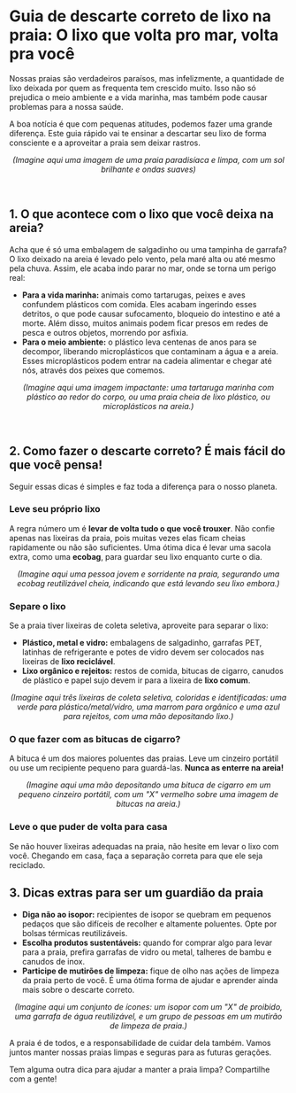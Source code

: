 <!DOCTYPE html>
<html lang="pt-BR">
<body>
    <div class="container">
        <h1>Guia de descarte correto de lixo na praia: O lixo que volta pro mar, volta pra você</h1>
        <p>Nossas praias são verdadeiros paraísos, mas infelizmente, a quantidade de lixo deixada por quem as frequenta tem crescido muito. Isso não só prejudica o meio ambiente e a vida marinha, mas também pode causar problemas para a nossa saúde.</p>
        <p>A boa notícia é que com pequenas atitudes, podemos fazer uma grande diferença. Este guia rápido vai te ensinar a descartar seu lixo de forma consciente e a aproveitar a praia sem deixar rastros.</p>
        <p style="text-align: center; font-style: italic;">(Imagine aqui uma imagem de uma praia paradisíaca e limpa, com um sol brilhante e ondas suaves)</p>
        <br>
        <h2>1. O que acontece com o lixo que você deixa na areia?</h2>
        <p>Acha que é só uma embalagem de salgadinho ou uma tampinha de garrafa? O lixo deixado na areia é levado pelo vento, pela maré alta ou até mesmo pela chuva. Assim, ele acaba indo parar no mar, onde se torna um perigo real:</p>
        <ul>
            <li><strong>Para a vida marinha:</strong> animais como tartarugas, peixes e aves confundem plásticos com comida. Eles acabam ingerindo esses detritos, o que pode causar sufocamento, bloqueio do intestino e até a morte. Além disso, muitos animais podem ficar presos em redes de pesca e outros objetos, morrendo por asfixia.</li>
            <li><strong>Para o meio ambiente:</strong> o plástico leva centenas de anos para se decompor, liberando microplásticos que contaminam a água e a areia. Esses microplásticos podem entrar na cadeia alimentar e chegar até nós, através dos peixes que comemos.</li>
        </ul>
        <p style="text-align: center; font-style: italic;">(Imagine aqui uma imagem impactante: uma tartaruga marinha com plástico ao redor do corpo, ou uma praia cheia de lixo plástico, ou microplásticos na areia.)</p>
        <br>
        <h2>2. Como fazer o descarte correto? É mais fácil do que você pensa!</h2>
        <p>Seguir essas dicas é simples e faz toda a diferença para o nosso planeta.</p>
        <h3>Leve seu próprio lixo</h3>
        <p>A regra número um é <strong>levar de volta tudo o que você trouxer</strong>. Não confie apenas nas lixeiras da praia, pois muitas vezes elas ficam cheias rapidamente ou não são suficientes. Uma ótima dica é levar uma sacola extra, como uma <strong>ecobag</strong>, para guardar seu lixo enquanto curte o dia.</p>
        <p style="text-align: center; font-style: italic;">(Imagine aqui uma pessoa jovem e sorridente na praia, segurando uma ecobag reutilizável cheia, indicando que está levando seu lixo embora.)</p>
        <h3>Separe o lixo</h3>
        <p>Se a praia tiver lixeiras de coleta seletiva, aproveite para separar o lixo:</p>
        <ul>
            <li><strong>Plástico, metal e vidro:</strong> embalagens de salgadinho, garrafas PET, latinhas de refrigerante e potes de vidro devem ser colocados nas lixeiras de <strong>lixo reciclável</strong>.</li>
            <li><strong>Lixo orgânico e rejeitos:</strong> restos de comida, bitucas de cigarro, canudos de plástico e papel sujo devem ir para a lixeira de <strong>lixo comum</strong>.</li>
        </ul>
        <p style="text-align: center; font-style: italic;">(Imagine aqui três lixeiras de coleta seletiva, coloridas e identificadas: uma verde para plástico/metal/vidro, uma marrom para orgânico e uma azul para rejeitos, com uma mão depositando lixo.)</p>
        <h3>O que fazer com as bitucas de cigarro?</h3>
        <p>A bituca é um dos maiores poluentes das praias. Leve um cinzeiro portátil ou use um recipiente pequeno para guardá-las. <strong>Nunca as enterre na areia!</strong></p>
        <p style="text-align: center; font-style: italic;">(Imagine aqui uma mão depositando uma bituca de cigarro em um pequeno cinzeiro portátil, com um "X" vermelho sobre uma imagem de bitucas na areia.)</p>
        <h3>Leve o que puder de volta para casa</h3>
        <p>Se não houver lixeiras adequadas na praia, não hesite em levar o lixo com você. Chegando em casa, faça a separação correta para que ele seja reciclado.</p>
        <h2>3. Dicas extras para ser um guardião da praia</h2>
        <ul>
            <li><strong>Diga não ao isopor:</strong> recipientes de isopor se quebram em pequenos pedaços que são difíceis de recolher e altamente poluentes. Opte por bolsas térmicas reutilizáveis.</li>
            <li><strong>Escolha produtos sustentáveis:</strong> quando for comprar algo para levar para a praia, prefira garrafas de vidro ou metal, talheres de bambu e canudos de inox.</li>
            <li><strong>Participe de mutirões de limpeza:</strong> fique de olho nas ações de limpeza da praia perto de você. É uma ótima forma de ajudar e aprender ainda mais sobre o descarte correto.</li>
        </ul>
        <p style="text-align: center; font-style: italic;">(Imagine aqui um conjunto de ícones: um isopor com um "X" de proibido, uma garrafa de água reutilizável, e um grupo de pessoas em um mutirão de limpeza de praia.)</p>
        <div class="call-to-action">
            <p>A praia é de todos, e a responsabilidade de cuidar dela também. Vamos juntos manter nossas praias limpas e seguras para as futuras gerações.</p>
            <p>Tem alguma outra dica para ajudar a manter a praia limpa? Compartilhe com a gente!</p>
        </div>
    </div>
</body>
</html>
